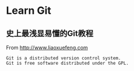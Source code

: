 # Learn Git 

## 史上最浅显易懂的Git教程

From <http://www.liaoxuefeng.com>

	Git is a distributed version control system.
	Git is free software distributed under the GPL.




